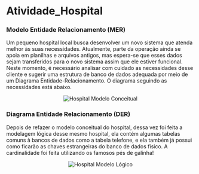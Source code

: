 # Atividade_Hospital

### Modelo Entidade Relacionamento (MER)
Um pequeno hospital local busca desenvolver um novo sistema que atenda melhor às suas necessidades. Atualmente, parte da operação ainda se apoia em planilhas e arquivos antigos, mas espera-se que esses dados sejam transferidos para o novo sistema assim que ele estiver funcional. Neste momento, é necessário analisar com cuidado as necessidades desse cliente e sugerir uma estrutura de banco de dados adequada por meio de um Diagrama Entidade-Relacionamento. O diagrama seguindo as necessidades está abaixo.
<div align=center>
  <img src="https://github.com/ClahLopes/Atividade_Hospital/assets/93004257/a9ce32ac-e147-49c8-ad2f-07fbe56a19d4" alt="Hospital Modelo Conceitual">
</div>
  
### Diagrama Entidade Relacionamento (DER)
Depois de refazer o modelo conceitual do hospital, dessa vez foi feita a modelagem lógica desse mesmo hospital, ela contém algumas tabelas comuns à bancos de dados como a tabela telefone, e ela também já possui como ficarão as chaves estrangeiras do banco de dados fisico. A cardinalidade foi feita utilizando os famosos pés de galinha!
<div align=center>
  <img src="https://github.com/ClahLopes/Atividade_Hospital/assets/93004257/c33ba649-22f1-47bf-90e1-dd2f5e956342" alt="Hospital Modelo Lógico">
</div>
